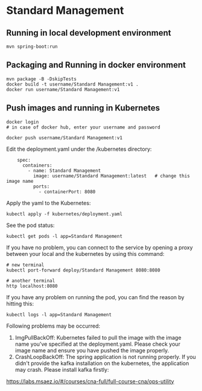 # Standard Management

## Running in local development environment

```
mvn spring-boot:run
```

## Packaging and Running in docker environment

```
mvn package -B -DskipTests
docker build -t username/Standard Management:v1 .
docker run username/Standard Management:v1
```

## Push images and running in Kubernetes

```
docker login 
# in case of docker hub, enter your username and password

docker push username/Standard Management:v1
```

Edit the deployment.yaml under the /kubernetes directory:
```
    spec:
      containers:
        - name: Standard Management
          image: username/Standard Management:latest   # change this image name
          ports:
            - containerPort: 8080

```

Apply the yaml to the Kubernetes:
```
kubectl apply -f kubernetes/deployment.yaml
```

See the pod status:
```
kubectl get pods -l app=Standard Management
```

If you have no problem, you can connect to the service by opening a proxy between your local and the kubernetes by using this command:
```
# new terminal
kubectl port-forward deploy/Standard Management 8080:8080

# another terminal
http localhost:8080
```

If you have any problem on running the pod, you can find the reason by hitting this:
```
kubectl logs -l app=Standard Management
```

Following problems may be occurred:

1. ImgPullBackOff:  Kubernetes failed to pull the image with the image name you've specified at the deployment.yaml. Please check your image name and ensure you have pushed the image properly.
1. CrashLoopBackOff: The spring application is not running properly. If you didn't provide the kafka installation on the kubernetes, the application may crash. Please install kafka firstly:

https://labs.msaez.io/#/courses/cna-full/full-course-cna/ops-utility

